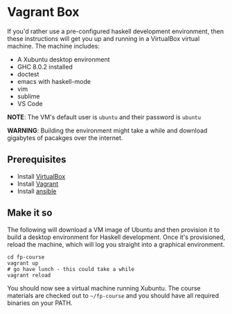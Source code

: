 # Vagrant Box

If you'd rather use a pre-configured haskell development environment, then these instructions will
get you up and running in a VirtualBox virtual machine. The machine includes:

 - A Xubuntu desktop environment
 - GHC 8.0.2 installed
 - doctest
 - emacs with haskell-mode
 - vim
 - sublime
 - VS Code

**NOTE**: The VM's default user is `ubuntu` and their password is `ubuntu`

**WARNING**: Building the environment might take a while and download gigabytes of pacakges over the internet.

## Prerequisites

 - Install [VirtualBox](https://www.virtualbox.org/)
 - Install [Vagrant](https://www.vagrantup.com/)
 - Install [ansible](https://www.ansible.com/)

## Make it so

The following will download a VM image of Ubuntu and then provision it to build a desktop
environment for Haskell development. Once it's provisioned, reload the machine, which will log you
straight into a graphical environment.

```
cd fp-course
vagrant up
# go have lunch - this could take a while
vagrant reload
```

You should now see a virtual machine running Xubuntu. The course materials are checked out to
`~/fp-course` and you should have all required binaries on your PATH.
